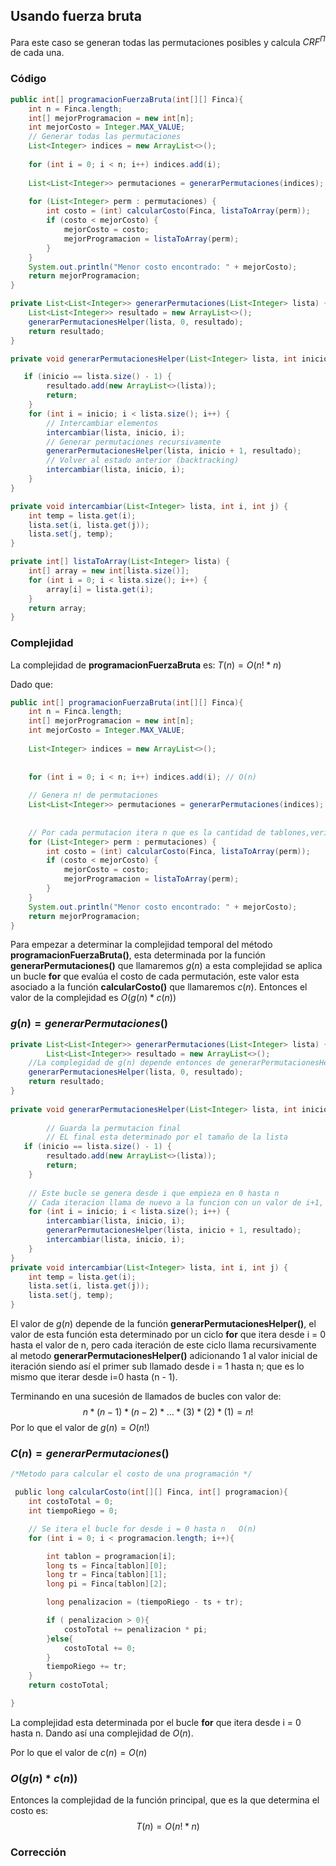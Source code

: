 ## Usando fuerza bruta

Para este caso se generan todas las permutaciones posibles y calcula $CRF^{\Pi}$ de cada una.

### Código

```java
public int[] programacionFuerzaBruta(int[][] Finca){
	int n = Finca.length;
	int[] mejorProgramacion = new int[n];
	int mejorCosto = Integer.MAX_VALUE;
	// Generar todas las permutaciones
	List<Integer> indices = new ArrayList<>();
	
	for (int i = 0; i < n; i++) indices.add(i);
	
	List<List<Integer>> permutaciones = generarPermutaciones(indices);
	
	for (List<Integer> perm : permutaciones) {
		int costo = (int) calcularCosto(Finca, listaToArray(perm));
		if (costo < mejorCosto) {
			mejorCosto = costo;
			mejorProgramacion = listaToArray(perm);
		}
	}
	System.out.println("Menor costo encontrado: " + mejorCosto);
	return mejorProgramacion;
}

private List<List<Integer>> generarPermutaciones(List<Integer> lista) {
	List<List<Integer>> resultado = new ArrayList<>();
	generarPermutacionesHelper(lista, 0, resultado);
	return resultado;
}

private void generarPermutacionesHelper(List<Integer> lista, int inicio, List<List<Integer>> resultado) {

   if (inicio == lista.size() - 1) {
		resultado.add(new ArrayList<>(lista));
		return;
	}
	for (int i = inicio; i < lista.size(); i++) {
		// Intercambiar elementos
		intercambiar(lista, inicio, i);
		// Generar permutaciones recursivamente
		generarPermutacionesHelper(lista, inicio + 1, resultado);
		// Volver al estado anterior (backtracking)
		intercambiar(lista, inicio, i);
	}
}

private void intercambiar(List<Integer> lista, int i, int j) {
	int temp = lista.get(i);
	lista.set(i, lista.get(j));
	lista.set(j, temp);
}

private int[] listaToArray(List<Integer> lista) {
	int[] array = new int[lista.size()];
	for (int i = 0; i < lista.size(); i++) {
		array[i] = lista.get(i);
	}
	return array;
}
```


### Complejidad

La complejidad de **programacionFuerzaBruta** es: $T(n) = O(n! * n)$

Dado que:

```java
public int[] programacionFuerzaBruta(int[][] Finca){
	int n = Finca.length;
	int[] mejorProgramacion = new int[n];
	int mejorCosto = Integer.MAX_VALUE;
	
	List<Integer> indices = new ArrayList<>();
	
	
	for (int i = 0; i < n; i++) indices.add(i); // O(n)
	
	// Genera n! de permutaciones
	List<List<Integer>> permutaciones = generarPermutaciones(indices);
	
	
	// Por cada permutacion itera n que es la cantidad de tablones,verifica el costo de esta programación 
	for (List<Integer> perm : permutaciones) {
		int costo = (int) calcularCosto(Finca, listaToArray(perm));
		if (costo < mejorCosto) {
			mejorCosto = costo;
			mejorProgramacion = listaToArray(perm);
		}
	}
	System.out.println("Menor costo encontrado: " + mejorCosto);
	return mejorProgramacion;
}
```

Para empezar a determinar la complejidad temporal del método **programacionFuerzaBruta()**, esta determinada por la función  **generarPermutaciones()** que llamaremos $g(n)$ a esta complejidad se aplica un bucle **for** que evalúa el costo de cada permutación, este valor esta asociado a la función **calcularCosto()** que llamaremos $c(n)$. Entonces el valor de la complejidad es $O(g(n) * c(n))$

### $g(n) = generarPermutaciones()$

```java
private List<List<Integer>> generarPermutaciones(List<Integer> lista) {
        List<List<Integer>> resultado = new ArrayList<>();
	//La complegidad de g(n) depende entonces de generarPermutacionesHelper()
	generarPermutacionesHelper(lista, 0, resultado);
	return resultado;
}
  
private void generarPermutacionesHelper(List<Integer> lista, int inicio, List<List<Integer>> resultado) {
		
		// Guarda la permutacion final
		// EL final esta determinado por el tamaño de la lista
   if (inicio == lista.size() - 1) {
		resultado.add(new ArrayList<>(lista));
		return;
	}
	
	// Este bucle se genera desde i que empieza en 0 hasta n
	// Cada iteracion llama de nuevo a la funcion con un valor de i+1, que es lo mismo que (n-1), asi hasta llegar a n = 1.
	for (int i = inicio; i < lista.size(); i++) {
		intercambiar(lista, inicio, i);
		generarPermutacionesHelper(lista, inicio + 1, resultado);
		intercambiar(lista, inicio, i);
	}
}
private void intercambiar(List<Integer> lista, int i, int j) {
	int temp = lista.get(i);
	lista.set(i, lista.get(j));
	lista.set(j, temp);
}
```

El valor de $g(n)$ depende de la función **generarPermutacionesHelper()**, el valor de esta función esta determinado por un ciclo **for** que itera desde i = 0 hasta el valor de n, pero cada iteración de este ciclo llama recursivamente al metodo **generarPermutacionesHelper()** adicionando 1 al valor inicial de iteración siendo así el primer sub llamado desde i = 1 hasta n; que es lo mismo que iterar desde i=0 hasta (n - 1).

Terminando en una sucesión de llamados de bucles con valor de:
$$
n * (n-1) * (n-2) * \dots * (3) * (2) * (1) = n!
$$
Por lo que el valor de $g(n) = O(n!)$

### $C(n) = generarPermutaciones()$

```java
/*Metodo para calcular el costo de una programación */

 public long calcularCosto(int[][] Finca, int[] programacion){
	int costoTotal = 0;
	int tiempoRiego = 0;

	// Se itera el bucle for desde i = 0 hasta n   O(n)
	for (int i = 0; i < programacion.length; i++){

		int tablon = programacion[i];
		long ts = Finca[tablon][0];
		long tr = Finca[tablon][1];
		long pi = Finca[tablon][2];

		long penalizacion = (tiempoRiego - ts + tr);

		if ( penalizacion > 0){
			costoTotal += penalizacion * pi;
		}else{
			costoTotal += 0;
		}
		tiempoRiego += tr;
	}
	return costoTotal;

}
```

La complejidad esta determinada por el bucle **for** que itera desde i = 0 hasta n. Dando así una complejidad de $O(n)$.

Por lo que el valor de $c(n) = O(n)$

### $O(g(n) * c(n))$

Entonces la complejidad de la función principal, que es la que determina el costo es:
$$
T(n) = O(n! * n)
$$

### Corrección




